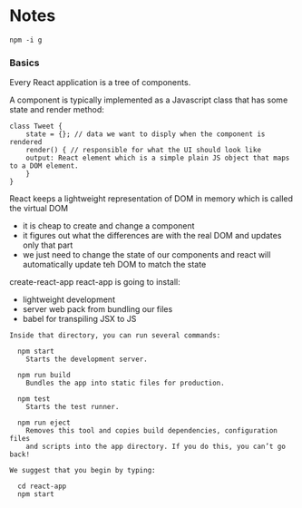 # Notes

```
npm -i g
```

### Basics

Every React application is a tree of components.

A component is typically implemented as a Javascript class that has some state and render method:

```
class Tweet {
    state = {}; // data we want to disply when the component is rendered
    render() { // responsible for what the UI should look like
    output: React element which is a simple plain JS object that maps to a DOM element.
    }
}
```

React keeps a lightweight representation of DOM in memory which is called the virtual DOM

- it is cheap to create and change a component
- it figures out what the differences are with the real DOM and updates only that part
- we just need to change the state of our components and react will automatically update teh DOM to match the state

create-react-app react-app is going to install:

- lightweight development
- server web pack from bundling our files
- babel for transpiling JSX to JS

```
Inside that directory, you can run several commands:

  npm start
    Starts the development server.

  npm run build
    Bundles the app into static files for production.

  npm test
    Starts the test runner.

  npm run eject
    Removes this tool and copies build dependencies, configuration files
    and scripts into the app directory. If you do this, you can’t go back!

We suggest that you begin by typing:

  cd react-app
  npm start
```
